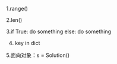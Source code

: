1.range()

2.len()

3.if True:
    do something
  else:
    do something

4. key in dict

5.面向对象：s = Solution()